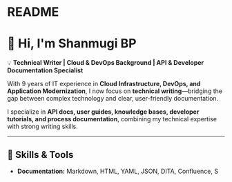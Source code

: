 # README

# 👋 Hi, I'm Shanmugi BP  

💡 **Technical Writer | Cloud & DevOps Background | API & Developer Documentation Specialist**  

With 9 years of IT experience in **Cloud Infrastructure, DevOps, and Application Modernization**, I now focus on **technical writing**—bridging the gap between complex technology and clear, user-friendly documentation.  

I specialize in **API docs, user guides, knowledge bases, developer tutorials, and process documentation**, combining my technical expertise with strong writing skills.  

---

## 🔧 Skills & Tools  

- **Documentation:** Markdown, HTML, YAML, JSON, DITA, Confluence, S
